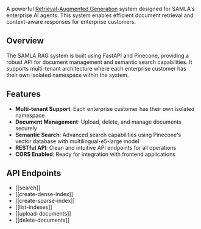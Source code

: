 A powerful [Retrieval-Augmented Generation](https://github.com/SAMLA-io/RAG) system designed for SAMLA's enterprise AI agents. This system enables efficient document retrieval and context-aware responses for enterprise customers.

## Overview

The SAMLA RAG system is built using FastAPI and Pinecone, providing a robust API for document management and semantic search capabilities. It supports multi-tenant architecture where each enterprise customer has their own isolated namespace within the system.

## Features

- **Multi-tenant Support**: Each enterprise customer has their own isolated namespace
- **Document Management**: Upload, delete, and manage documents securely
- **Semantic Search**: Advanced search capabilities using Pinecone's vector database with multilingual-e5-large model
- **RESTful API**: Clean and intuitive API endpoints for all operations
- **CORS Enabled**: Ready for integration with frontend applications

## API Endpoints
- [[search]]
- [[create-dense-index]]
- [[create-sparse-index]]
- [[list-indexes]]
- [[upload-documents]]
- [[delete-documents]]
